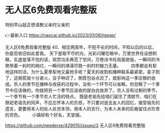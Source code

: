 # 无人区6免费观看完整版
特别早山娃正想请教父亲时父亲的

👉最新入口 https://naocai.github.io/2023/01/06/tgeqp/

无人区6免费观看完整版	40、相恋两周年，不短不长的时间，不知以后的以后，你是否依旧如此爱我。
天下是取不尽的光，光彩闪耀在眼中，万里世界任设想刺眼，实虚是落不完的读，观赏功夫典范了空间，万卷诗书任局面绝版，一瞬间的冷艳带着一刹时的绚烂，一瞬间的淋漓尽致一刹时的魅力无量。
　　四季都会有犁地这样的活，为什么夏季犁地又最抢手呢？夏天的收割和播种联系最紧密，麦子割了，这倒茬就十分紧火，豆子种迟了，倒茬包谷点迟了，就影响这一季庄稼的收成。农人的季节在播种与收获的过程中，没有一个环节可以省略，你忽略了一个季节中应该做的，你就把另一个季节应该收的就白白放弃了。农人没有过剩的季节，一个季节有一个季节农人忙活的特点。
既是老祖先给咱们留住了清朗节，咱们在祭祀老祖先的同声，不应忘怀本人的负担，不只要对逝去友人的回忆，接受祖先的遗言，更要用本人的处人处世本领，用本人的言行，为本人未来的后裔留住点珍贵的货色。
　　小镇却有个好名，天堂镇。

https://github.com/neederse/429015/issues/3
无人区6免费观看完整版

